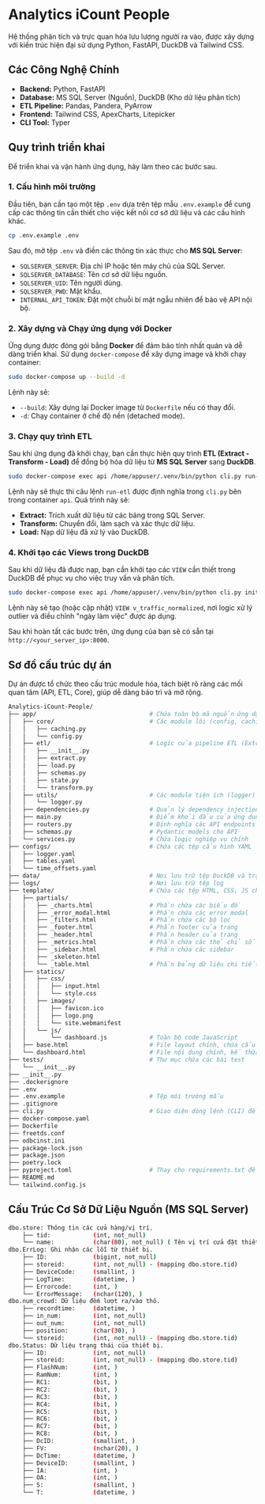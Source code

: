 # Analytics iCount People
Hệ thống phân tích và trực quan hóa lưu lượng người ra vào, được xây dựng với kiến trúc hiện đại sử dụng Python, FastAPI, DuckDB và Tailwind CSS.


## Các Công Nghệ Chính
* **Backend:** Python, FastAPI
* **Database:** MS SQL Server (Nguồn), DuckDB (Kho dữ liệu phân tích)
* **ETL Pipeline:** Pandas, Pandera, PyArrow
* **Frontend:** Tailwind CSS, ApexCharts, Litepicker
* **CLI Tool:** Typer


## Quy trình triển khai
Để triển khai và vận hành ứng dụng, hãy làm theo các bước sau.

### 1. Cấu hình môi trường
Đầu tiên, bạn cần tạo một tệp `.env` dựa trên tệp mẫu `.env.example` để cung cấp các thông tin cần thiết cho việc kết nối cơ sở dữ liệu và các cấu hình khác.

```bash
cp .env.example .env
```

Sau đó, mở tệp `.env` và điền các thông tin xác thực cho **MS SQL Server**:
* `SQLSERVER_SERVER`: Địa chỉ IP hoặc tên máy chủ của SQL Server.
* `SQLSERVER_DATABASE`: Tên cơ sở dữ liệu nguồn.
* `SQLSERVER_UID`: Tên người dùng.
* `SQLSERVER_PWD`: Mật khẩu.
* `INTERNAL_API_TOKEN`: Đặt một chuỗi bí mật ngẫu nhiên để bảo vệ API nội bộ.

### 2. Xây dựng và Chạy ứng dụng với Docker
Ứng dụng được đóng gói bằng **Docker** để đảm bảo tính nhất quán và dễ dàng triển khai.
Sử dụng `docker-compose` để xây dựng image và khởi chạy container:

```bash
sudo docker-compose up --build -d
```

Lệnh này sẽ:
* `--build`: Xây dựng lại Docker image từ `Dockerfile` nếu có thay đổi.
* `-d`: Chạy container ở chế độ nền (detached mode).

### 3. Chạy quy trình ETL
Sau khi ứng dụng đã khởi chạy, bạn cần thực hiện quy trình **ETL (Extract - Transform - Load)** để đồng bộ hóa dữ liệu từ **MS SQL Server** sang **DuckDB**.

```bash
sudo docker-compose exec api /home/appuser/.venv/bin/python cli.py run-etl
```

Lệnh này sẽ thực thi câu lệnh `run-etl` được định nghĩa trong `cli.py` bên trong container `api`. Quá trình này sẽ:
* **Extract:** Trích xuất dữ liệu từ các bảng trong SQL Server.
* **Transform:** Chuyển đổi, làm sạch và xác thực dữ liệu.
* **Load:** Nạp dữ liệu đã xử lý vào DuckDB.

### 4. Khởi tạo các Views trong DuckDB
Sau khi dữ liệu đã được nạp, bạn cần khởi tạo các `VIEW` cần thiết trong DuckDB để phục vụ cho việc truy vấn và phân tích.

```bash
sudo docker-compose exec api /home/appuser/.venv/bin/python cli.py init-db
```

Lệnh này sẽ tạo (hoặc cập nhật) `VIEW v_traffic_normalized`, nơi logic xử lý outlier và điều chỉnh "ngày làm việc" được áp dụng.

Sau khi hoàn tất các bước trên, ứng dụng của bạn sẽ có sẵn tại `http://<your_server_ip>:8000`.


## Sơ đồ cấu trúc dự án
Dự án được tổ chức theo cấu trúc module hóa, tách biệt rõ ràng các mối quan tâm (API, ETL, Core), giúp dễ dàng bảo trì và mở rộng.

```bash
Analytics-iCount-People/
├── app/                                # Chứa toàn bộ mã nguồn ứng dụng FastAPI
│   ├── core/                           # Các module lõi (config, caching)
│   │   ├── caching.py
│   │   └── config.py
│   ├── etl/                            # Logic của pipeline ETL (Extract, Transform, Load)
│   │   ├── __init__.py
│   │   ├── extract.py
│   │   ├── load.py
│   │   ├── schemas.py
│   │   ├── state.py
│   │   └── transform.py
│   ├── utils/                          # Các module tiện ích (logger)
│   │   └── logger.py
│   ├── dependencies.py                 # Quản lý dependency injection
│   ├── main.py                         # Điểm khởi đầu của ứng dụng
│   ├── routers.py                      # Định nghĩa các API endpoints
│   ├── schemas.py                      # Pydantic models cho API
│   └── services.py                     # Chứa logic nghiệp vụ chính
├── configs/                            # Chứa các tệp cấu hình YAML
│   ├── logger.yaml
│   ├── tables.yaml
│   └── time_offsets.yaml
├── data/                               # Nơi lưu trữ tệp DuckDB và trạng thái ETL
├── logs/                               # Nơi lưu trữ tệp log
├── template/                           # Chứa các tệp HTML, CSS, JS cho frontend
│   ├── partials/
│   │   ├── _charts.html                # Phần chứa các biểu đồ
│   │   ├── _error_modal.html           # Phần chứa các error modal
│   │   ├── _filters.html               # Phần chứa các bộ lọc
│   │   ├── _footer.html                # Phần footer của trang
│   │   ├── _header.html                # Phần header của trang
│   │   ├── _metrics.html               # Phần chứa các thẻ chỉ số
│   │   ├── _sidebar.html               # Phần chứa các sidebar
│   │   ├── _skeleton.html
│   │   └── _table.html                 # Phần bảng dữ liệu chi tiết
│   ├── statics/
│   │   ├── css/
│   │   │   ├── input.html
│   │   │   └── style.css
│   │   ├── images/
│   │   │   ├── favicon.ico
│   │   │   ├── logo.png
│   │   │   └── site.webmanifest
│   │   └── js/
│   │       └── dashboard.js            # Toàn bộ code JavaScript
│   ├── base.html                       # File layout chính, chứa cấu trúc chung
│   └── dashboard.html                  # File nội dung chính, kế thừa từ base.html
├── tests/                              # Thư mục chứa các bài test
│   └── __init__.py
├── __init__.py
├── .dockerignore
├── .env
├── .env.example                        # Tệp môi trường mẫu
├── .gitignore
├── cli.py                              # Giao diện dòng lệnh (CLI) để vận hành
├── docker-compose.yaml
├── Dockerfile
├── freetds.conf
├── odbcinst.ini
├── package-lock.json
├── package.json
├── poetry.lock
├── pyproject.toml                      # Thay cho requirements.txt để quản lý dependency tốt hơn
├── README.md
└── tailwind.config.js
```


## Cấu Trúc Cơ Sở Dữ Liệu Nguồn (MS SQL Server)
```bash
dbo.store: Thông tin các cửa hàng/vị trí.
    ├── tid:            (int, not_null)
    └── name:           (char(80), not_null) ( Tên vị trí cửa đặt thiết bị )
dbo.ErrLog: Ghi nhận các lỗi từ thiết bị.
    ├── ID:             (bigint, not_null)
    ├── storeid:        (int, not_null) - (mapping dbo.store.tid)
    ├── DeviceCode:     (smallint, )
    ├── LogTime:        (datetime, )
    ├── Errorcode:      (int, )
    └── ErrorMessage:   (nchar(120), )
dbo.num_crowd: Dữ liệu đếm lượt ra/vào thô.
    ├── recordtime:     (datetime, )
    ├── in_num:         (int, not_null)
    ├── out_num:        (int, not_null)
    ├── position:       (char(30), )
    └── storeid:        (int, not_null) - (mapping dbo.store.tid)
dbo.Status: Dữ liệu trạng thái của thiết bị.
    ├── ID:             (int, not_null)
    ├── storeid:        (int, not_null) - (mapping dbo.store.tid)
    ├── FlashNum:       (int, )
    ├── RamNum:         (int, )
    ├── RC1:            (bit, )
    ├── RC2:            (bit, )
    ├── RC3:            (bit, )
    ├── RC4:            (bit, )
    ├── RC5:            (bit, )
    ├── RC6:            (bit, )
    ├── RC7:            (bit, )
    ├── RC8:            (bit, )
    ├── DcID:           (smallint, )
    ├── FV:             (nchar(20), )
    ├── DcTime:         (datetime, )
    ├── DeviceID:       (smallint, )
    ├── IA:             (int, )
    ├── OA:             (int, )
    ├── S:              (smallint, )
    └── T:              (datetime, )
```
